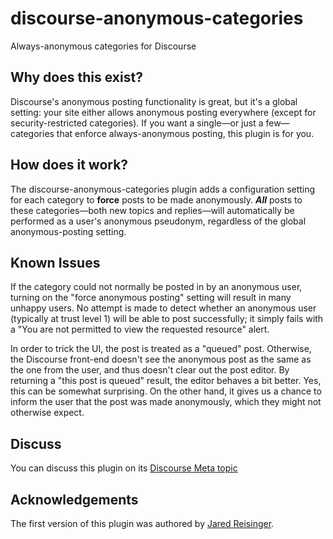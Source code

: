 # discourse-anonymous-categories

Always-anonymous categories for Discourse

## Why does this exist?

Discourse's anonymous posting functionality is great, but it's a global setting: your site either allows anonymous posting everywhere (except for security-restricted categories).  If you want a single—or just a few—categories that enforce always-anonymous posting, this plugin is for you.

## How does it work?

The discourse-anonymous-categories plugin adds a configuration setting for each category to **force** posts to be made anonymously.  _**All**_ posts to these categories—both new topics and replies—will automatically be performed as a user's anonymous pseudonym, regardless of the global anonymous-posting setting.

## Known Issues

If the category could not normally be posted in by an anonymous user, turning on the "force anonymous posting" setting will result in many unhappy users.  No attempt is made to detect whether an anonymous user (typically at trust level 1) will be able to post successfully; it simply fails with a "You are not permitted to view the requested resource" alert.

In order to trick the UI, the post is treated as a "queued" post.  Otherwise, the Discourse front-end doesn't see the anonymous post as the same as the one from the user, and thus doesn't clear out the post editor.  By returning a "this post is queued" result, the editor behaves a bit better.  Yes, this can be somewhat surprising.  On the other hand, it gives us a chance to inform the user that the post was made anonymously, which they might not otherwise expect.

## Discuss

You can discuss this plugin on its [Discourse Meta topic](https://meta.discourse.org/t/always-anonymous-categories-plugin/41110)

## Acknowledgements

The first version of this plugin was authored by [Jared Reisinger](https://meta.discourse.org/u/jaredreisinger/summary).

